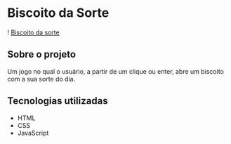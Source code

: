 # Biscoito da Sorte
! [Biscoito  da sorte](./assets/img/biscoito-sorte.png)
## Sobre o projeto
Um jogo no qual o usuário, a partir de um clique ou enter, abre um biscoito com a sua sorte do dia.
## Tecnologias utilizadas
- HTML
- CSS
- JavaScript